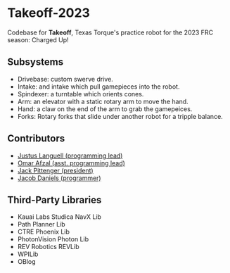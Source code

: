 # Takeoff-2023

Codebase for **Takeoff**, Texas Torque's practice robot for the 2023 FRC season: Charged Up!

## Subsystems

- Drivebase: custom swerve drive.
- Intake: and intake which pull gamepieces into the robot.
- Spindexer: a turntable which orients cones.
- Arm: an elevator with a static rotary arm to move the hand.
- Hand: a claw on the end of the arm to grab the gamepeices.
- Forks: Rotary forks that slide under another robot for a tripple balance.

## Contributors

- [Justus Languell (programming lead)](https://github.com/juicestus/)
- [Omar Afzal (asst. programming lead)](https://github.com/0mara/)
- [Jack Pittenger (president)](https://github.com/realSaddy/)
- [Jacob Daniels (programmer)](https://github.com/firebanner64/)

## Third-Party Libraries

- Kauai Labs Studica NavX Lib
- Path Planner Lib
- CTRE Phoenix Lib
- PhotonVision Photon Lib
- REV Robotics REVLib
- WPILib
- OBlog
